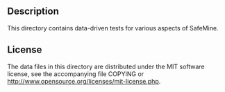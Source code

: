 Description
------------

This directory contains data-driven tests for various aspects of SafeMine.

License
--------

The data files in this directory are distributed under the MIT software
license, see the accompanying file COPYING or
http://www.opensource.org/licenses/mit-license.php.


